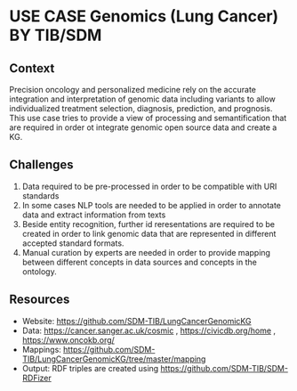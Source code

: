 # USE CASE Genomics (Lung Cancer) BY TIB/SDM

## Context

Precision oncology and personalized medicine rely on the accurate integration and interpretation of genomic data including variants to allow individualized treatment selection, diagnosis, prediction, and prognosis. This use case tries to provide a view of processing and semantification that are required in order ot integrate genomic open source data and create a KG. 

## Challenges

1. Data required to be pre-processed in order to be compatible with URI standards
2. In some cases NLP tools are needed to be applied in order to annotate data and extract information from texts
3. Beside entity recognition, further id reresentations are required to be created in order to link genomic data that are represented in different accepted standard formats. 
4. Manual curation by experts are needed in order to provide mapping between different concepts in data sources and concepts in the ontology.

## Resources

- Website: https://github.com/SDM-TIB/LungCancerGenomicKG
- Data: https://cancer.sanger.ac.uk/cosmic , https://civicdb.org/home , https://www.oncokb.org/
- Mappings: https://github.com/SDM-TIB/LungCancerGenomicKG/tree/master/mapping
- Output: RDF triples are created using https://github.com/SDM-TIB/SDM-RDFizer

